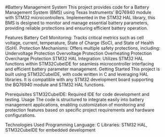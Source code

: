 #Battery Management System
This project provides code for a Battery Management System (BMS) using Texas Instruments' BQ76940 module with STM32 microcontrollers. Implemented in the STM32 HAL library, this BMS is designed to monitor and manage essential battery parameters, providing reliable protections and ensuring efficient battery operation.

Features
Battery Cell Monitoring: Tracks critical metrics such as cell voltage, current, temperature, State of Charge (SoC), and State of Health (SoH).
Protection Mechanisms: Offers multiple safety protections, including:
Undervoltage Protection
Overvoltage Protection
Overheating Protection
Overcharge Protection
STM32 HAL Integration: Utilizes STM32 HAL functions within STM32CubeIDE for seamless microcontroller interfacing and efficient battery parameter management.
Getting Started
This project is built using STM32CubeIDE, with code written in C and leveraging HAL libraries. It is compatible with any STM32 development board supporting the BQ76940 module and STM32 HAL functions.

Prerequisites
STM32CubeIDE: Required IDE for code development and testing.
Usage
The code is structured to integrate easily into battery management applications, enabling customization of monitoring and protection features based on specific project requirements and hardware configurations.

Technologies Used
Programming Language: C
Libraries: STM32 HAL, STM32CubeIDE for embedded development
